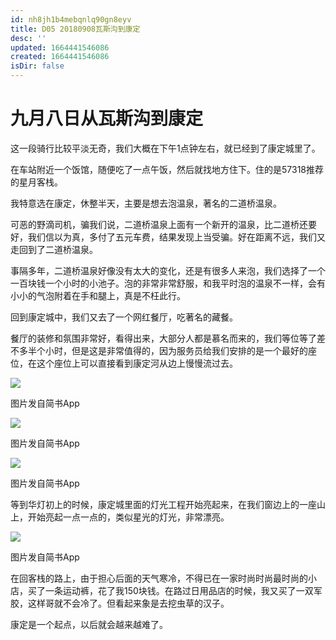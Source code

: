 ```yaml
---
id: nh8jh1b4mebqnlq90gn8eyv
title: D05 20180908瓦斯沟到康定
desc: ''
updated: 1664441546086
created: 1664441546086
isDir: false
---
```

# 九月八日从瓦斯沟到康定

这一段骑行比较平淡无奇，我们大概在下午1点钟左右，就已经到了康定城里了。

在车站附近一个饭馆，随便吃了一点午饭，然后就找地方住下。住的是57318推荐的星月客栈。

我特意选在康定，休整半天，主要是想去泡温泉，著名的二道桥温泉。

可恶的野滴司机，骗我们说，二道桥温泉上面有一个新开的温泉，比二道桥还要好，我们信以为真，多付了五元车费，结果发现上当受骗。好在距离不远，我们又走回到了二道桥温泉。

事隔多年，二道桥温泉好像没有太大的变化，还是有很多人来泡，我们选择了一个一百块钱一个小时的小池子。泡的非常非常舒服，和我平时泡的温泉不一样，会有小小的气泡附着在手和腿上，真是不枉此行。

回到康定城中，我们又去了一个网红餐厅，吃著名的藏餐。

餐厅的装修和氛围非常好，看得出来，大部分人都是慕名而来的，我们等位等了差不多半个小时，但是这是非常值得的，因为服务员给我们安排的是一个最好的座位，在这个座位上可以直接看到康定河从边上慢慢流过去。

![](https://ridemypic.oss-cn-chengdu.aliyuncs.com/rideimg/2616645-e1580c9369261682.jpg)  

图片发自简书App

![](https://ridemypic.oss-cn-chengdu.aliyuncs.com/rideimg/2616645-7fe3b828eb4080e1.jpg)  

图片发自简书App

![](https://ridemypic.oss-cn-chengdu.aliyuncs.com/rideimg/2616645-e8e895d4b4b6f230.jpg)  

图片发自简书App

  

等到华灯初上的时候，康定城里面的灯光工程开始亮起来，在我们窗边上的一座山上，开始亮起一点一点的，类似星光的灯光，非常漂亮。

![](https://ridemypic.oss-cn-chengdu.aliyuncs.com/rideimg/2616645-551fdcabc770d968.jpg)  

图片发自简书App

在回客栈的路上，由于担心后面的天气寒冷，不得已在一家时尚时尚最时尚的小店，买了一条运动裤，花了我150块钱。在路过日用品店的时候，我又买了一双军胶，这样哥就不会冷了。但看起来象是去挖虫草的汉子。

康定是一个起点，以后就会越来越难了。
